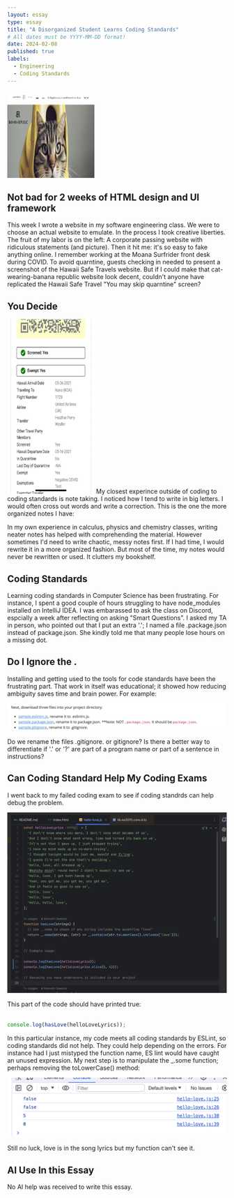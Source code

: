 ```yaml
---
layout: essay
type: essay
title: "A Disorganized Student Learns Coding Standards"
# All dates must be YYYY-MM-DD format!
date: 2024-02-08
published: true
labels:
  - Engineering
  - Coding Standards
---
```

<img width="200px" height ="200px" class="rounded float-start pe-4" src="./Fake-bananarepublic.jpg">





## Not bad for 2 weeks of HTML design and UI framework 

This week I wrote a website in my software engineering class. We were to choose an actual website to emulate. In the process I took creative liberties. The fruit of my labor is on the left: A corporate passing website with ridiculous statements (and picture). Then it hit me: it's so easy to fake anything online. I remember working at the Moana Surfrider front desk during COVID. To avoid quarntine, guests checking in needed to present a screenshot of the Hawaii Safe Travels website. But if I could make that cat-wearing-banana republic website look decent, couldn't anyone have replicated the Hawaii Safe Travel "You may skip quarntine" screen?

##  You Decide 

<img width="200px" height ="400px" class="rounded float-start pe-4" src="./IMG_2709.jpg">
My closest experince outside of coding to coding standards is note taking. I noticed how I tend to write in big letters. I would often cross out words and write a correction. This is the one the more organized notes I have: 

In my own experience in calculus, physics and chemistry classes, writing neater notes has helped with comprehending the material. However sometimes I'd need to write chaotic, messy notes first. If I had time, I would rewrite it in a more organized fashion. But most of the time, my notes would never be rewritten or used. It clutters my bookshelf. 

## Coding Standards 

Learning coding standards in Computer Science has been frustrating. For instance, I spent a good couple of hours struggling to have node_modules installed on IntelliJ IDEA. I was embarassed to ask the class on Discord, espcially a week after reflecting on asking "Smart Questions".  I asked my TA in person, who pointed out that I put an extra '.'; I named a file .package.json instead of package.json. She kindly told me that many people lose hours on a missing dot. 

  
## Do I Ignore the .

Installing and getting used to the tools for code standards have been the frustrating part. That work in itself was educational; it showed how reducing ambiguity saves time and brain power. For example: 

<img class= "img-fluid" src= "./instruction2.8.24 ICS 314.png">

Do we rename the files .gitignore. or gitignore? Is there a better way to differentiate if '.' or '?' are part of a program name or part of a sentence in instructions? 

## Can Coding Standard Help My Coding Exams

I went back to my failed coding exam to see if coding standrds can help debug the problem. 

<img class = "img-fluid" src= "./2.8.24.icsexam314.png">

This part of the code should have printed true:
```javascript

console.log(hasLove(helloLoveLyrics)); 

```
In this particular instance, my code meets all coding standards by ESLint, so coding standards did not help. They could help depending on the errors. For instance had I just mistyped the function name, ES lint would have caught an unused expression. My next step is to manipulate the _.some function; perhaps removing the toLowerCase() method:

<img class = "img-fluid" src= "./noLuckyet2.8.24ICS314.png">

Still no luck, love is in the song lyrics but my function can't see it. 

## AI Use In this Essay

No AI help was received to write this essay. 
